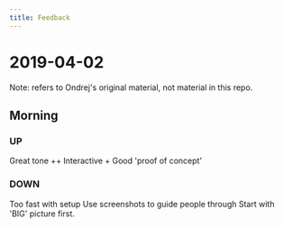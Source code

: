 ```yaml
---
title: Feedback
---
```


# 2019-04-02

Note: refers to Ondrej's original material, not material in this repo.

## Morning
### **UP**

Great tone ++
Interactive +
Good 'proof of concept'

### **DOWN**

Too fast with setup
Use screenshots to guide people through
Start with 'BIG' picture first.
